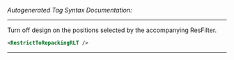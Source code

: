 _Autogenerated Tag Syntax Documentation:_

---
Turn off design on the positions selected by the accompanying ResFilter.

```xml
<RestrictToRepackingRLT />
```



---
